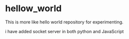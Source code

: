 # hellow_world

This is more like hello world repository for experimenting.

i have added socket server in both python and JavaScript
